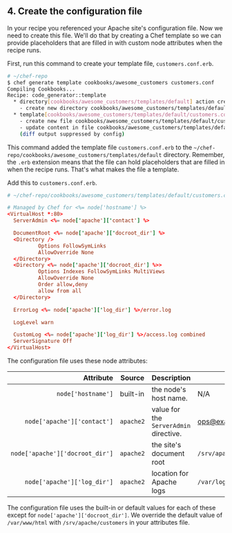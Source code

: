 ## 4. Create the configuration file

In your recipe you referenced your Apache site's configuration file. Now we need to create this file. We'll do that by creating a Chef template so we can provide placeholders that are filled in with custom node attributes when the recipe runs.

First, run this command to create your template file, <code class="file-path">customers.conf.erb</code>.

```bash
# ~/chef-repo
$ chef generate template cookbooks/awesome_customers customers.conf
Compiling Cookbooks...
Recipe: code_generator::template
  * directory[cookbooks/awesome_customers/templates/default] action create
    - create new directory cookbooks/awesome_customers/templates/default
  * template[cookbooks/awesome_customers/templates/default/customers.conf.erb] action create
    - create new file cookbooks/awesome_customers/templates/default/customers.conf.erb
    - update content in file cookbooks/awesome_customers/templates/default/customers.conf.erb from none to e3b0c4
    (diff output suppressed by config)
```

This command added the template file <code class="file-path">customers.conf.erb</code> to the <code class="file-path">~/chef-repo/cookbooks/awesome_customers/templates/default</code> directory. Remember, the <code class="file-path">.erb</code> extension means that the file can hold placeholders that are filled in when the recipe runs. That's what makes the file a template.

Add this to <code class="file-path">customers.conf.erb</code>.

```conf
# ~/chef-repo/cookbooks/awesome_customers/templates/default/customers.conf.erb

# Managed by Chef for <%= node['hostname'] %>
<VirtualHost *:80>
  ServerAdmin <%= node['apache']['contact'] %>

  DocumentRoot <%= node['apache']['docroot_dir'] %>
  <Directory />
          Options FollowSymLinks
          AllowOverride None
  </Directory>
  <Directory <%= node['apache']['docroot_dir'] %>>
          Options Indexes FollowSymLinks MultiViews
          AllowOverride None
          Order allow,deny
          allow from all
  </Directory>

  ErrorLog <%= node['apache']['log_dir'] %>/error.log

  LogLevel warn

  CustomLog <%= node['apache']['log_dir'] %>/access.log combined
  ServerSignature Off
</VirtualHost>
```

The configuration file uses these node attributes:

| Attribute                                                            | Source    | Description | Value |
|---------------------------------------------------------------------:|-----------|-------------|---------------|
| <code style="white-space:nowrap">node['hostname']</code>             | built-in  | the node's host name. | N/A |
| <code style="white-space:nowrap">node['apache']['contact']</code>    | `apache2` | value for the `ServerAdmin` directive. | ops@example.com |
| <code style="white-space:nowrap">node['apache']['docroot\_dir']</code> | `apache2` | the site's document root | <code class="file-path">/srv/apache/customers</code> |
| <code style="white-space:nowrap">node['apache']['log_dir']</code>    | `apache2` | location for Apache logs | <code class="file-path">/var/log/httpd</code> |

The configuration file uses the built-in or default values for each of these except for `node['apache']['docroot_dir']`. We override the default value of <code class="file-path">/var/www/html</code> with <code class="file-path">/srv/apache/customers</code> in your attributes file.
